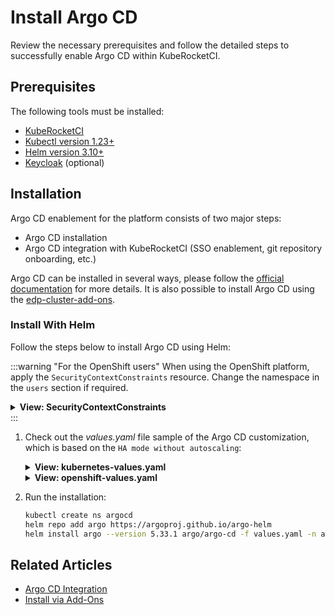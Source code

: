 # Install Argo CD

Review the necessary prerequisites and follow the detailed steps to successfully enable Argo CD within KubeRocketCI.

## Prerequisites

The following tools must be installed:

* [KubeRocketCI](./install-kuberocketci.mdx)
* [Kubectl version 1.23+](https://kubernetes.io/docs/tasks/tools/)
* [Helm version 3.10+](https://github.com/helm/helm/releases)
* [Keycloak](./auth/keycloak.md) (optional)

## Installation

Argo CD enablement for the platform consists of two major steps:

* Argo CD installation
* Argo CD integration with KubeRocketCI (SSO enablement, git repository onboarding, etc.)

Argo CD can be installed in several ways, please follow the [official documentation](https://argo-cd.readthedocs.io/en/stable/operator-manual/installation/) for more details. It is also possible to install Argo CD using the [edp-cluster-add-ons](https://github.com/epam/edp-cluster-add-ons).

### Install With Helm

Follow the steps below to install Argo CD using Helm:

:::warning "For the OpenShift users"
  When using the OpenShift platform, apply the `SecurityContextConstraints` resource. Change the namespace in the `users` section if required.

  <details>
  <summary><b>View: SecurityContextConstraints</b></summary>

    ```yaml
    allowHostDirVolumePlugin: false
    allowHostIPC: false
    allowHostNetwork: false
    allowHostPID: false
    allowHostPorts: false
    allowPrivilegeEscalation: true
    allowPrivilegedContainer: false
    allowedCapabilities: null
    apiVersion: security.openshift.io/v1
    allowedFlexVolumes: []
    defaultAddCapabilities: []
    fsGroup:
      type: MustRunAs
      ranges:
        - min: 99
          max: 65543
    groups: []
    kind: SecurityContextConstraints
    metadata:
      annotations:
          "helm.sh/hook": "pre-install"
      name: argo-redis-ha
    priority: 1
    readOnlyRootFilesystem: false
    requiredDropCapabilities:
    - KILL
    - MKNOD
    - SETUID
    - SETGID
    runAsUser:
      type: MustRunAsRange
      uidRangeMin: 1
      uidRangeMax: 65543
    seLinuxContext:
      type: MustRunAs
    supplementalGroups:
      type: RunAsAny
    seccompProfiles:
      - '*'
    users:
    - system:serviceaccount:argocd:argo-redis-ha
    - system:serviceaccount:argocd:argo-redis-ha-haproxy
    - system:serviceaccount:argocd:argocd-notifications-controller
    - system:serviceaccount:argocd:argo-argocd-repo-server
    - system:serviceaccount:argocd:argocd-server
    volumes:
    - configMap
    - downwardAPI
    - emptyDir
    - persistentVolumeClaim
    - projected
    - secret
    ```
  </details>
:::

1. Check out the _values.yaml_ file sample of the Argo CD customization, which is based on the `HA mode without autoscaling`:

    <details>
    <summary><b>View: kubernetes-values.yaml</b></summary>

      ```yaml
      redis-ha:
        enabled: true

      controller:
        enableStatefulSet: true

      server:
        replicas: 2
        extraArgs:
          - "--insecure"
        env:
          - name: ARGOCD_API_SERVER_REPLICAS
            value: '2'
        ingress:
          enabled: true
          hosts:
            - "argocd.<Values.global.dnsWildCard>"

        rbacConfig:
          # users may be still be able to login,
          # but will see no apps, projects, etc...
          policy.default: ''
          scopes: '[groups]'
          policy.csv: |
            # default global admins
            g, ArgoCDAdmins, role:admin

      repoServer:
        replicas: 2

      # Deploy without sso
      dex:
        enabled: false

      # Disabled for multitenancy env with single instance deployment
      applicationSet:
        enabled: false
      ```

    </details>

    <details>
    <summary><b>View: openshift-values.yaml</b></summary>

      ```yaml
      redis-ha:
        enabled: true

      controller:
        enableStatefulSet: true

      server:
        replicas: 2
        extraArgs:
          - "--insecure"
        env:
          - name: ARGOCD_API_SERVER_REPLICAS
            value: '2'
        route:
          enabled: true
          hostname: "argocd.<.Values.global.dnsWildCard>"
          termination_type: edge
          termination_policy: Redirect

        rbacConfig:
          # users may be still be able to login,
          # but will see no apps, projects, etc...
          policy.default: ''
          scopes: '[groups]'
          policy.csv: |
            # default global admins
            g, ArgoCDAdmins, role:admin

      repoServer:
        replicas: 2

      # Deploy without sso
      dex:
        enabled: false

      # Disabled for multitenancy env with single instance deployment
      applicationSet:
        enabled: false
      ```

    </details>

2. Run the installation:

    ```bash
    kubectl create ns argocd
    helm repo add argo https://argoproj.github.io/argo-helm
    helm install argo --version 5.33.1 argo/argo-cd -f values.yaml -n argocd
    ```

## Related Articles

* [Argo CD Integration](cd/argocd-integration.md)
* [Install via Add-Ons](add-ons-overview.md)
